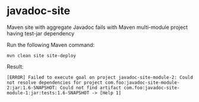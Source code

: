 # javadoc-site

Maven site with aggregate Javadoc fails with Maven multi-module project having test-jar dependency

Run the following Maven command:

    mvn clean site site-deploy

Result:

    [ERROR] Failed to execute goal on project javadoc-site-module-2: Could not resolve dependencies for project com.foo:javadoc-site-module-2:jar:1.6-SNAPSHOT: Could not find artifact com.foo:javadoc-site-module-1:jar:tests:1.6-SNAPSHOT -> [Help 1]


